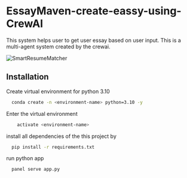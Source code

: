 # EssayMaven-create-eassy-using-CrewAI

This system helps user to get user essay based on user input. This is a multi-agent system created by the crewai. 

![SmartResumeMatcher](https://github.com/saurabhznaikz/EssayMaven-create-eassy-using-CrewAI/blob/main/crewai.gif)

## Installation
Create virtual environment for python 3.10

```bash
  conda create -n <environment-name> python=3.10 -y
```
Enter the virtual environment
```bash
    activate <environment-name>
```
install all dependencies of the this project by 
```bash
  pip install -r requirements.txt
```
run python app
```bash
  panel serve app.py 
```
